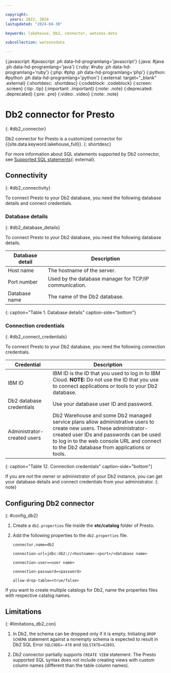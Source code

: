 ```yaml
---

copyright:
  years: 2022, 2024
lastupdated: "2024-04-30"

keywords: lakehouse, Db2, connector, watsonx.data

subcollection: watsonxdata

---
```


{:javascript: #javascript .ph data-hd-programlang='javascript'}
{:java: #java .ph data-hd-programlang='java'}
{:ruby: #ruby .ph data-hd-programlang='ruby'}
{:php: #php .ph data-hd-programlang='php'}
{:python: #python .ph data-hd-programlang='python'}
{:external: target="_blank" .external}
{:shortdesc: .shortdesc}
{:codeblock: .codeblock}
{:screen: .screen}
{:tip: .tip}
{:important: .important}
{:note: .note}
{:deprecated: .deprecated}
{:pre: .pre}
{:video: .video}
{:note: .note}

# Db2 connector for Presto
{: #db2_connector}

Db2 connector for Presto is a customized connector for {{site.data.keyword.lakehouse_full}}.
{: shortdesc}

For more information about SQL statements supported by Db2 connector, see [Supported SQL statements](watsonxdata?topic=watsonxdata-supported_sql_statements){: external}.

## Connectivity
{: #db2_connectivity}

To connect Presto to your Db2 database, you need the following database details and connect credentials.

### Database details
{: #db2_database_details}

To connect Presto to your Db2 database, you need the following database details.

| Database detail | Description |
|-----------------|----------------|
| Host name | The hostname of the server.|
| Port number | Used by the database manager for TCP/IP communication.|
| Database name | The name of the Db2 database.|
{: caption="Table 1. Database details" caption-side="bottom"}

### Connection credentials
{: #db2_connect_credentials}

To connect Presto to your Db2 database, you need the following connection credentials.

| Credential | Description |
|-------------|----------------|
| IBM ID| IBM ID is the ID that you used to log in to IBM Cloud. **NOTE:** Do not use the ID that you use to connect applications or tools to your Db2 database.|
| Db2 database credentials | Use your database user ID and password.|
| Administrator-created users | Db2 Warehouse and some Db2 managed service plans allow administrative users to create new users. These administrator-created user IDs and passwords can be used to log in to the web console URL and connect to the Db2 database from applications or tools.|
{: caption="Table 12. Connection credentials" caption-side="bottom"}


If you are not the owner or administrator of your Db2 instance, you can get your database details and connect credentials from your administrator.
{: note}


## Configuring Db2 connector
{: #config_db2}

1. Create a `db2.properties` file inside the **etc/catalog** folder of Presto.

2. Add the following properties to the `db2.properties` file.

   `connector.name=db2`

   `connection-url=jdbc:db2://<hostname>:<port>/<database name>`

   `connection-user=<user name>`

   `connection-password=<password>`

   `allow-drop-table=<true/false>`

If you want to create multiple catalogs for Db2, name the properties files with respective catalog names.

## Limitations
{: #limitations_db2_con}

1. In Db2, the schema can be dropped only if it is empty. Initiating `DROP SCHEMA` statement against a nonempty schema is expected to result in Db2 SQL Error `SQLCODE=-478` and `SQLSTATE=42893`.

2. Db2 connector partially supports `CREATE VIEW` statement. The Presto supported SQL syntax does not include creating views with custom column names (different than the table column names).

